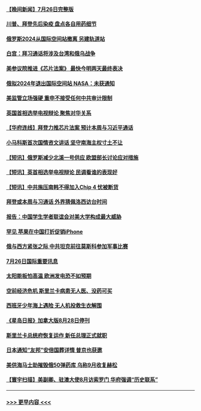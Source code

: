 #### [【晚间新闻】7月26日完整版](../pages/prog202/a103488161.md?t=07271301) 
#### [川普、拜登先后染疫 盘点各自用药细节](../pages/prog202/a103488173.md?t=07271301) 
#### [俄罗斯2024从国际空间站撤离 另建轨道站](../pages/prog202/a103488057.md?t=07271301) 
#### [白宫：拜习通话将涉及台湾和俄乌战争](../pages/prog202/a103487983.md?t=07271301) 
#### [美参议院推进《芯片法案》 最快今明两天最终表决](../pages/prog202/a103487960.md?t=07271301) 
#### [俄拟2024年退出国际空间站 NASA：未获通知](../pages/prog202/a103487944.md?t=07271301) 
#### [美监管立场强硬 重申不接受任何中共审计限制](../pages/prog202/a103487712.md?t=07271301) 
#### [英国首相选举电视辩论 聚焦对华关系](../pages/prog202/a103487880.md?t=07271301) 
#### [【华府连线】拜登力推芯片法案 预计本周与习近平通话](../pages/prog202/a103487874.md?t=07271301) 
#### [小马科斯首次国情咨文讲话 坚守南海主权寸土不让](../pages/prog202/a103487878.md?t=07271301) 
#### [【短讯】俄罗斯减少北溪一号供应 欧盟部长讨论应对措施](../pages/prog202/a103487876.md?t=07271301) 
#### [【短讯】英首相选举电视辩论 民调看谁的表现好](../pages/prog202/a103487872.md?t=07271301) 
#### [【短讯】中共施压南韩不得加入Chip 4 忧被断货](../pages/prog202/a103487888.md?t=07271301) 
#### [拜登或本周与习通话 外界猜佩洛西访台时间](../pages/prog202/a103487708.md?t=07271301) 
#### [报告：中国学生学者联谊会对美大学构成最大威胁](../pages/prog202/a103487631.md?t=07271301) 
#### [罕见 苹果在中国打折促销iPhone](../pages/prog202/a103487626.md?t=07271301) 
#### [俄与西方紧张之际 中共坦克前往莫斯科参加军事比赛](../pages/prog202/a103487620.md?t=07271301) 
#### [7月26日国际重要讯息](../pages/prog202/a103487591.md?t=07271301) 
#### [太阳能板怕高温 欧洲发电恐不如预期](../pages/prog202/a103487546.md?t=07271301) 
#### [空前经济危机 斯里兰卡病患无人医、没药可买](../pages/prog202/a103487535.md?t=07271301) 
#### [西班牙少年海上遇险 无人机投救生衣解围](../pages/prog202/a103487479.md?t=07271301) 
#### [《星岛日报》加拿大版8月28日停刊](../pages/prog202/a103487429.md?t=07271301) 
#### [斯里兰卡总统府恢复运作 新任总理正式就职](../pages/prog202/a103487385.md?t=07271301) 
#### [日本通知“友邦”安倍国葬详情 普京也获邀](../pages/prog202/a103487380.md?t=07271301) 
#### [美供海马士助摧毁俄50弹药库 乌称9月收复赫松](../pages/prog202/a103487414.md?t=07271301) 
#### [【寰宇扫描】美副卿、驻澳大使8月访索罗门 华府强调“历史联系”](../pages/prog202/a103487393.md?t=07271301) 

----
#### [ >>> 更早内容 <<< ](../indexes/prog202-earlier.md)
